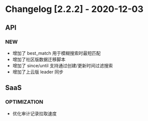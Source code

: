 <!-- generated by script, do not modify it manually -->
# Changelog [2.2.2] - 2020-12-03

## API

### NEW

- 增加了 best_match 用于模糊搜索时最短匹配
- 增加了社区版数据迁移脚本
- 增加了 since/until 支持通过创建/更新时间过滤搜索
- 增加了上云版 leader 同步

## SaaS

### OPTIMIZATION

- 优化审计记录拉取速度

